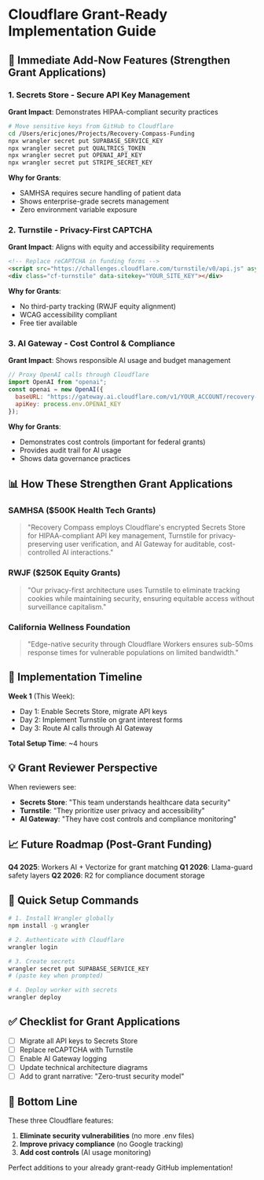 # Cloudflare Grant-Ready Implementation Guide

## 🎯 Immediate Add-Now Features (Strengthen Grant Applications)

### 1. **Secrets Store** - Secure API Key Management
**Grant Impact**: Demonstrates HIPAA-compliant security practices

```bash
# Move sensitive keys from GitHub to Cloudflare
cd /Users/ericjones/Projects/Recovery-Compass-Funding
npx wrangler secret put SUPABASE_SERVICE_KEY
npx wrangler secret put QUALTRICS_TOKEN
npx wrangler secret put OPENAI_API_KEY
npx wrangler secret put STRIPE_SECRET_KEY
```

**Why for Grants**: 
- SAMHSA requires secure handling of patient data
- Shows enterprise-grade secrets management
- Zero environment variable exposure

### 2. **Turnstile** - Privacy-First CAPTCHA
**Grant Impact**: Aligns with equity and accessibility requirements

```html
<!-- Replace reCAPTCHA in funding forms -->
<script src="https://challenges.cloudflare.com/turnstile/v0/api.js" async defer></script>
<div class="cf-turnstile" data-sitekey="YOUR_SITE_KEY"></div>
```

**Why for Grants**:
- No third-party tracking (RWJF equity alignment)
- WCAG accessibility compliant
- Free tier available

### 3. **AI Gateway** - Cost Control & Compliance
**Grant Impact**: Shows responsible AI usage and budget management

```javascript
// Proxy OpenAI calls through Cloudflare
import OpenAI from "openai";
const openai = new OpenAI({
  baseURL: "https://gateway.ai.cloudflare.com/v1/YOUR_ACCOUNT/recovery-compass/openai",
  apiKey: process.env.OPENAI_KEY
});
```

**Why for Grants**:
- Demonstrates cost controls (important for federal grants)
- Provides audit trail for AI usage
- Shows data governance practices

## 📊 How These Strengthen Grant Applications

### SAMHSA ($500K Health Tech Grants)
> "Recovery Compass employs Cloudflare's encrypted Secrets Store for HIPAA-compliant API key management, Turnstile for privacy-preserving user verification, and AI Gateway for auditable, cost-controlled AI interactions."

### RWJF ($250K Equity Grants)
> "Our privacy-first architecture uses Turnstile to eliminate tracking cookies while maintaining security, ensuring equitable access without surveillance capitalism."

### California Wellness Foundation
> "Edge-native security through Cloudflare Workers ensures sub-50ms response times for vulnerable populations on limited bandwidth."

## 🚀 Implementation Timeline

**Week 1** (This Week):
- Day 1: Enable Secrets Store, migrate API keys
- Day 2: Implement Turnstile on grant interest forms
- Day 3: Route AI calls through AI Gateway

**Total Setup Time**: ~4 hours

## 💡 Grant Reviewer Perspective

When reviewers see:
- **Secrets Store**: "This team understands healthcare data security"
- **Turnstile**: "They prioritize user privacy and accessibility"
- **AI Gateway**: "They have cost controls and compliance monitoring"

## 📈 Future Roadmap (Post-Grant Funding)

**Q4 2025**: Workers AI + Vectorize for grant matching
**Q1 2026**: Llama-guard safety layers
**Q2 2026**: R2 for compliance document storage

## 🔧 Quick Setup Commands

```bash
# 1. Install Wrangler globally
npm install -g wrangler

# 2. Authenticate with Cloudflare
wrangler login

# 3. Create secrets
wrangler secret put SUPABASE_SERVICE_KEY
# (paste key when prompted)

# 4. Deploy worker with secrets
wrangler deploy
```

## ✅ Checklist for Grant Applications

- [ ] Migrate all API keys to Secrets Store
- [ ] Replace reCAPTCHA with Turnstile
- [ ] Enable AI Gateway logging
- [ ] Update technical architecture diagrams
- [ ] Add to grant narrative: "Zero-trust security model"

## 🎯 Bottom Line

These three Cloudflare features:
1. **Eliminate security vulnerabilities** (no more .env files)
2. **Improve privacy compliance** (no Google tracking)
3. **Add cost controls** (AI usage monitoring)

Perfect additions to your already grant-ready GitHub implementation!
